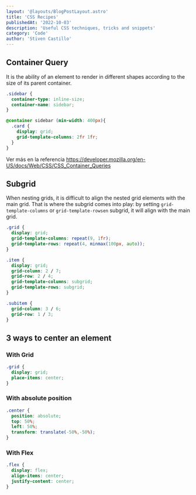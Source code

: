 ```yaml
---
layout: '@layouts/BlogPostLayout.astro'
title: 'CSS Recipes'
publishedAt: '2022-10-03'
description: 'Useful CSS techniques, tricks and snippets'
category: 'Code'
author: 'Stiven Castillo'
---
```


## Container Query

It is the ability of an element to render in different shapes according to the size of its parent container.

```css
.sidebar {
  container-type: inline-size;
  container-name: sidebar;
}
```
```css
@container sidebar (min-width: 400px){
  .card {
    display: grid;
    grid-template-columns: 2fr 1fr;
  }
}
```
Ver más en la referencia https://developer.mozilla.org/en-US/docs/Web/CSS/CSS_Container_Queries


## Subgrid

When nesting grids, it is difficult to align the nested grid elements with the main grid. That is where the subgrid comes into play: by setting `grid-template-columns` or `grid-template-rowsen` subgrid, it will align with the main grid.

```css
.grid {
  display: grid;
  grid-template-columns: repeat(9, 1fr);
  grid-template-rows: repeat(4, minmax(100px, auto));
}

.item {
  display: grid;
  grid-column: 2 / 7;
  grid-row: 2 / 4;
  grid-template-columns: subgrid;
  grid-template-rows: subgrid;
}

.subitem {
  grid-column: 3 / 6;
  grid-row: 1 / 3;
}
```

## 3 ways to center an element

### With Grid

```css
.grid {
  display: grid;
  place-items: center;
}
```

### With absolute position

```css
.center {
  position: absolute;
  top: 50%;
  left: 50%;
  transform: translate(-50%,-50%);
}
```

### With Flex

```css
.flex {
  display: flex;
  align-items: center;
  justify-content: center;
}
```